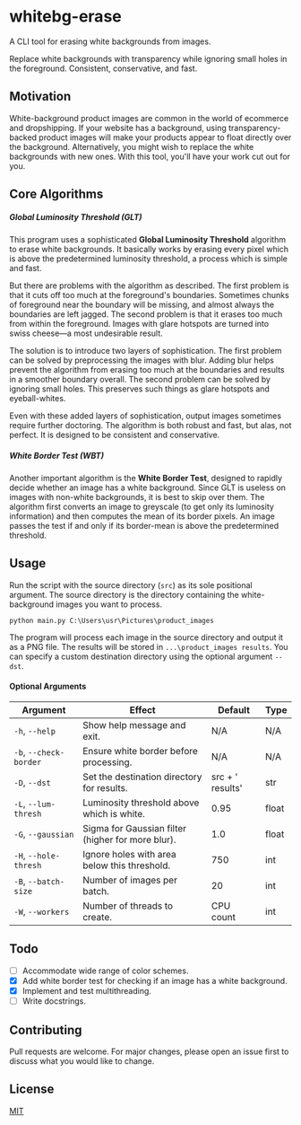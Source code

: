# whitebg-erase
A CLI tool for erasing white backgrounds from images.

Replace white backgrounds with transparency while ignoring small holes in the foreground. Consistent, conservative, and fast.

## Motivation
White-background product images are common in the world of ecommerce and dropshipping. If your website has a background, using transparency-backed product images will make your products appear to float directly over the background. Alternatively, you might wish to replace the white backgrounds with new ones. With this tool, you'll have your work cut out for you.

## Core Algorithms
##### Global Luminosity Threshold (GLT)
This program uses a sophisticated **Global Luminosity Threshold** algorithm to erase white backgrounds. It basically works by erasing every pixel which is above the predetermined luminosity threshold, a process which is simple and fast.

But there are problems with the algorithm as described. The first problem is that it cuts off too much at the foreground's boundaries. Sometimes chunks of foreground near the boundary will be missing, and almost always the boundaries are left jagged. The second problem is that it erases too much from within the foreground. Images with glare hotspots are turned into swiss cheese&mdash;a most undesirable result.

The solution is to introduce two layers of sophistication. The first problem can be solved by preprocessing the images with blur. Adding blur helps prevent the algorithm from erasing too much at the boundaries and results in a smoother boundary overall. The second problem can be solved by ignoring small holes. This preserves such things as glare hotspots and eyeball-whites.

Even with these added layers of sophistication, output images sometimes require further doctoring. The algorithm is both robust and fast, but alas, not perfect. It is designed to be consistent and conservative.

##### White Border Test (WBT)
Another important algorithm is the **White Border Test**, designed to rapidly decide whether an image has a white background. Since GLT is useless on images with non-white backgrounds, it is best to skip over them. The algorithm first converts an image to greyscale (to get only its luminosity information) and then computes the mean of its border pixels. An image passes the test if and only if its border-mean is above the predetermined threshold.

## Usage
Run the script with the source directory (`src`) as its sole positional argument. The source directory is the directory containing the white-background images you want to process.

```shell
python main.py C:\Users\usr\Pictures\product_images
```

The program will process each image in the source directory and output it as a PNG file. The results will be stored in `...\product_images results`. You can specify a custom destination directory using the optional argument `--dst`.

#### Optional Arguments
| Argument               | Effect                                            | Default                  | Type  |
| ---------------------- | ------------------------------------------------- | ------------------------ | ----- |
| `-h`, `--help`         | Show help message and exit.                       | N/A                      | N/A   |
| `-b`, `--check-border` | Ensure white border before processing.            | N/A                      | N/A   |
| `-D`, `--dst`          | Set the destination directory for results.        | src + ' results'         | str   |
| `-L`, `--lum-thresh`   | Luminosity threshold above which is white.        | 0.95                     | float |
| `-G`, `--gaussian`     | Sigma for Gaussian filter (higher for more blur). | 1.0                      | float |
| `-H`, `--hole-thresh`  | Ignore holes with area below this threshold.      | 750                      | int   |
| `-B`, `--batch-size`   | Number of images per batch.                       | 20                       | int   |
| `-W`, `--workers`      | Number of threads to create.                      | CPU count                | int   |


## Todo
- [ ] Accommodate wide range of color schemes.
- [X] Add white border test for checking if an image has a white background.
- [X] Implement and test multithreading.
- [ ] Write docstrings.

## Contributing
Pull requests are welcome. For major changes, please open an issue first to discuss what you would like to change.

## License
[MIT](https://choosealicense.com/licenses/mit/)
